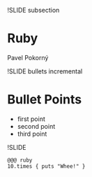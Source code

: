 !SLIDE subsection
# Ruby #

Pavel Pokorný

!SLIDE bullets incremental

# Bullet Points #

* first point
* second point
* third point

!SLIDE

    @@@ ruby
    10.times { puts "Whee!" }
